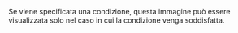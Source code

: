 Se viene specificata una condizione, questa immagine può essere visualizzata solo nel caso in cui la condizione venga soddisfatta.